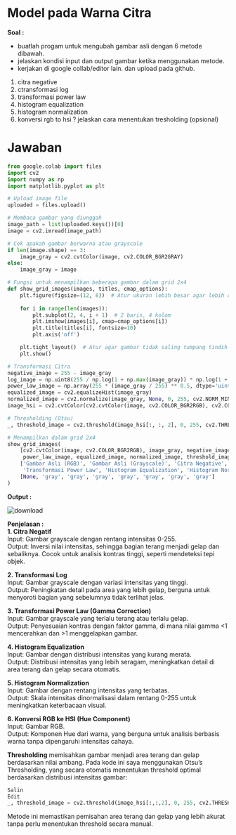 # Model pada Warna Citra

**Soal :**<br>
- buatlah progam untuk mengubah gambar asli dengan 6 metode dibawah.
- jelaskan kondisi input dan output gambar ketika menggunakan metode.
- kerjakan di google collab/editor lain. dan upload pada github.  

1. citra negative
2. ctransformasi log
3. transformasi power law
4. histogram equalization
5. histogram normalization
6. konversi rgb to hsi ? jelaskan cara menentukan tresholding (opsional)

 # Jawaban

```python
from google.colab import files
import cv2
import numpy as np
import matplotlib.pyplot as plt

# Upload image file
uploaded = files.upload()

# Membaca gambar yang diunggah
image_path = list(uploaded.keys())[0]
image = cv2.imread(image_path)

# Cek apakah gambar berwarna atau grayscale
if len(image.shape) == 3:
    image_gray = cv2.cvtColor(image, cv2.COLOR_BGR2GRAY)
else:
    image_gray = image

# Fungsi untuk menampilkan beberapa gambar dalam grid 2x4
def show_grid_images(images, titles, cmap_options):
    plt.figure(figsize=(12, 8))  # Atur ukuran lebih besar agar lebih rapi
    
    for i in range(len(images)):
        plt.subplot(2, 4, i + 1)  # 2 baris, 4 kolom
        plt.imshow(images[i], cmap=cmap_options[i])
        plt.title(titles[i], fontsize=10)
        plt.axis('off')

    plt.tight_layout()  # Atur agar gambar tidak saling tumpang tindih
    plt.show()

# Transformasi Citra
negative_image = 255 - image_gray
log_image = np.uint8(255 / np.log(1 + np.max(image_gray)) * np.log(1 + image_gray.astype(np.float32)))
power_law_image = np.array(255 * (image_gray / 255) ** 0.5, dtype='uint8')
equalized_image = cv2.equalizeHist(image_gray)
normalized_image = cv2.normalize(image_gray, None, 0, 255, cv2.NORM_MINMAX)
image_hsi = cv2.cvtColor(cv2.cvtColor(image, cv2.COLOR_BGR2RGB), cv2.COLOR_RGB2HSV)

# Thresholding (Otsu)
_, threshold_image = cv2.threshold(image_hsi[:, :, 2], 0, 255, cv2.THRESH_BINARY + cv2.THRESH_OTSU)

# Menampilkan dalam grid 2x4
show_grid_images(
    [cv2.cvtColor(image, cv2.COLOR_BGR2RGB), image_gray, negative_image, log_image, 
     power_law_image, equalized_image, normalized_image, threshold_image], 
    ['Gambar Asli (RGB)', 'Gambar Asli (Grayscale)', 'Citra Negative', 'Transformasi Log', 
     'Transformasi Power Law', 'Histogram Equalization', 'Histogram Normalization', 'Thresholding Otsu'],
    [None, 'gray', 'gray', 'gray', 'gray', 'gray', 'gray', 'gray']
)

```
**Output :** <br>

![download](https://github.com/user-attachments/assets/d6e5a9c1-bcfd-4d58-8c15-07aed1628bb3)


**Penjelasan :** <br>
**1. Citra Negatif<br>**
Input: Gambar grayscale dengan rentang intensitas 0-255.<br>
Output: Inversi nilai intensitas, sehingga bagian terang menjadi gelap dan sebaliknya. Cocok untuk analisis kontras tinggi, seperti mendeteksi tepi objek.

**2. Transformasi Log<br>**
Input: Gambar grayscale dengan variasi intensitas yang tinggi.<br>
Output: Peningkatan detail pada area yang lebih gelap, berguna untuk menyoroti bagian yang sebelumnya tidak terlihat jelas.

**3. Transformasi Power Law (Gamma Correction)<br>**
Input: Gambar grayscale yang terlalu terang atau terlalu gelap.<br>
Output: Penyesuaian kontras dengan faktor gamma, di mana nilai gamma <1 mencerahkan dan >1 menggelapkan gambar.

**4. Histogram Equalization<br>**
Input: Gambar dengan distribusi intensitas yang kurang merata.<br>
Output: Distribusi intensitas yang lebih seragam, meningkatkan detail di area terang dan gelap secara otomatis.

**5. Histogram Normalization<br>**
Input: Gambar dengan rentang intensitas yang terbatas.<br>
Output: Skala intensitas dinormalisasi dalam rentang 0-255 untuk meningkatkan keterbacaan visual.

**6. Konversi RGB ke HSI (Hue Component)<br>**
Input: Gambar RGB.<br>
Output: Komponen Hue dari warna, yang berguna untuk analisis berbasis warna tanpa dipengaruhi intensitas cahaya.

**Thresholding** memisahkan gambar menjadi area terang dan gelap berdasarkan nilai ambang. Pada kode ini saya menggunakan Otsu’s Thresholding, yang secara otomatis menentukan threshold optimal berdasarkan distribusi intensitas gambar:

```python
Salin
Edit
_, threshold_image = cv2.threshold(image_hsi[:,:,2], 0, 255, cv2.THRESH_BINARY + cv2.THRESH_OTSU)
```
Metode ini memastikan pemisahan area terang dan gelap yang lebih akurat tanpa perlu menentukan threshold secara manual.
